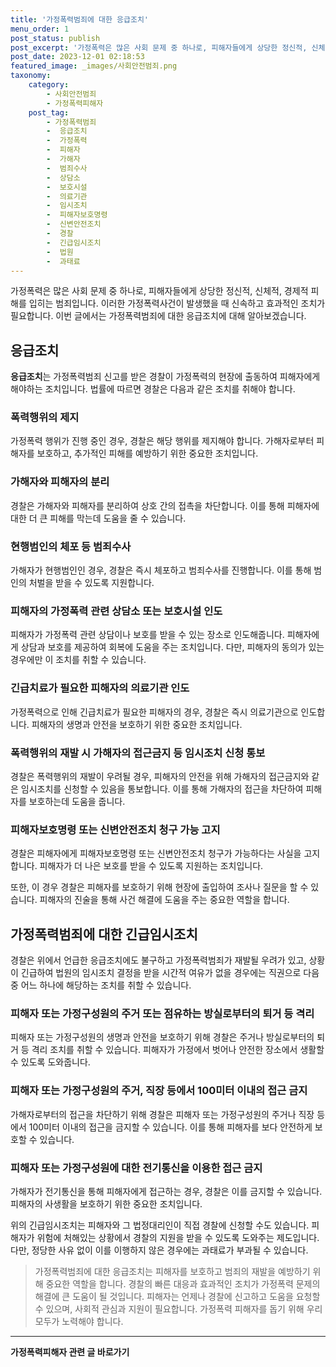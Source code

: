 ```yaml
---
title: '가정폭력범죄에 대한 응급조치'
menu_order: 1
post_status: publish
post_excerpt: '가정폭력은 많은 사회 문제 중 하나로, 피해자들에게 상당한 정신적, 신체적, 경제적 피해를 입히는 범죄입니다. 이러한 가정폭력사건이 발생했을 때 신속하고 효과적인 조치가 필요합니다. 이번 글에서는 가정폭력범죄에 대한 응급조치에 대해 알아보겠습니다.'
post_date: 2023-12-01 02:18:53
featured_image: _images/사회안전범죄.png
taxonomy:
    category:
        - 사회안전범죄
        - 가정폭력피해자
    post_tag:
        - 가정폭력범죄
        -  응급조치
        -  가정폭력
        -  피해자
        -  가해자
        -  범죄수사
        -  상담소
        -  보호시설
        -  의료기관
        -  임시조치
        -  피해자보호명령
        -  신변안전조치
        -  경찰
        -  긴급임시조치
        -  법원
        -  과태료
---
```



가정폭력은 많은 사회 문제 중 하나로, 피해자들에게 상당한 정신적, 신체적, 경제적 피해를 입히는 범죄입니다. 이러한 가정폭력사건이 발생했을 때 신속하고 효과적인 조치가 필요합니다. 이번 글에서는 가정폭력범죄에 대한 응급조치에 대해 알아보겠습니다.

## 응급조치

**응급조치**는 가정폭력범죄 신고를 받은 경찰이 가정폭력의 현장에 출동하여 피해자에게 해야하는 조치입니다. 법률에 따르면 경찰은 다음과 같은 조치를 취해야 합니다.

### 폭력행위의 제지

가정폭력 행위가 진행 중인 경우, 경찰은 해당 행위를 제지해야 합니다. 가해자로부터 피해자를 보호하고, 추가적인 피해를 예방하기 위한 중요한 조치입니다.

### 가해자와 피해자의 분리

경찰은 가해자와 피해자를 분리하여 상호 간의 접촉을 차단합니다. 이를 통해 피해자에 대한 더 큰 피해를 막는데 도움을 줄 수 있습니다.

### 현행범인의 체포 등 범죄수사

가해자가 현행범인인 경우, 경찰은 즉시 체포하고 범죄수사를 진행합니다. 이를 통해 범인의 처벌을 받을 수 있도록 지원합니다.

### 피해자의 가정폭력 관련 상담소 또는 보호시설 인도

피해자가 가정폭력 관련 상담이나 보호를 받을 수 있는 장소로 인도해줍니다. 피해자에게 상담과 보호를 제공하여 회복에 도움을 주는 조치입니다. 다만, 피해자의 동의가 있는 경우에만 이 조치를 취할 수 있습니다.

### 긴급치료가 필요한 피해자의 의료기관 인도

가정폭력으로 인해 긴급치료가 필요한 피해자의 경우, 경찰은 즉시 의료기관으로 인도합니다. 피해자의 생명과 안전을 보호하기 위한 중요한 조치입니다.

### 폭력행위의 재발 시 가해자의 접근금지 등 임시조치 신청 통보

경찰은 폭력행위의 재발이 우려될 경우, 피해자의 안전을 위해 가해자의 접근금지와 같은 임시조치를 신청할 수 있음을 통보합니다. 이를 통해 가해자의 접근을 차단하여 피해자를 보호하는데 도움을 줍니다.

### 피해자보호명령 또는 신변안전조치 청구 가능 고지

경찰은 피해자에게 피해자보호명령 또는 신변안전조치 청구가 가능하다는 사실을 고지합니다. 피해자가 더 나은 보호를 받을 수 있도록 지원하는 조치입니다.

또한, 이 경우 경찰은 피해자를 보호하기 위해 현장에 출입하여 조사나 질문을 할 수 있습니다. 피해자의 진술을 통해 사건 해결에 도움을 주는 중요한 역할을 합니다.

## 가정폭력범죄에 대한 긴급임시조치

경찰은 위에서 언급한 응급조치에도 불구하고 가정폭력범죄가 재발될 우려가 있고, 상황이 긴급하여 법원의 임시조치 결정을 받을 시간적 여유가 없을 경우에는 직권으로 다음 중 어느 하나에 해당하는 조치를 취할 수 있습니다.

### 피해자 또는 가정구성원의 주거 또는 점유하는 방실로부터의 퇴거 등 격리

피해자 또는 가정구성원의 생명과 안전을 보호하기 위해 경찰은 주거나 방실로부터의 퇴거 등 격리 조치를 취할 수 있습니다. 피해자가 가정에서 벗어나 안전한 장소에서 생활할 수 있도록 도와줍니다.

### 피해자 또는 가정구성원의 주거, 직장 등에서 100미터 이내의 접근 금지

가해자로부터의 접근을 차단하기 위해 경찰은 피해자 또는 가정구성원의 주거나 직장 등에서 100미터 이내의 접근을 금지할 수 있습니다. 이를 통해 피해자를 보다 안전하게 보호할 수 있습니다.

### 피해자 또는 가정구성원에 대한 전기통신을 이용한 접근 금지

가해자가 전기통신을 통해 피해자에게 접근하는 경우, 경찰은 이를 금지할 수 있습니다. 피해자의 사생활을 보호하기 위한 중요한 조치입니다.

위의 긴급임시조치는 피해자와 그 법정대리인이 직접 경찰에 신청할 수도 있습니다. 피해자가 위험에 처해있는 상황에서 경찰의 지원을 받을 수 있도록 도와주는 제도입니다. 다만, 정당한 사유 없이 이를 이행하지 않은 경우에는 과태료가 부과될 수 있습니다.

> 가정폭력범죄에 대한 응급조치는 피해자를 보호하고 범죄의 재발을 예방하기 위해 중요한 역할을 합니다. 경찰의 빠른 대응과 효과적인 조치가 가정폭력 문제의 해결에 큰 도움이 될 것입니다. 피해자는 언제나 경찰에 신고하고 도움을 요청할 수 있으며, 사회적 관심과 지원이 필요합니다. 가정폭력 피해자를 돕기 위해 우리 모두가 노력해야 합니다.
<!-- wp:separator -->
<hr class="wp-block-separator has-alpha-channel-opacity"/>
<!-- /wp:separator -->

<!-- wp:group {"backgroundColor":"base","layout":{"type":"constrained"}} -->
<div class="wp-block-group has-base-background-color has-background"><!-- wp:paragraph {"align":"center","fontSize":"medium"} -->
<p class="has-text-align-center has-large-font-size"><strong>가정폭력피해자 관련 글 바로가기</strong></p>
<!-- /wp:paragraph -->


<!-- wp:latest-posts
{"categories":[{"id":27190,"count":19,"description":"","link":"https://uknowlaw.com/category/%ea%b0%80%ec%a0%95%ed%8f%ad%eb%a0%a5%ed%94%bc%ed%95%b4%ec%9e%90/","name":"가정폭력피해자","slug":"가정폭력피해자","taxonomy":"category","parent":0,"meta":[],"_links":{"self":[{"href":"https://uknowlaw.com/wp-json/wp/v2/categories/27190"}],"collection":[{"href":"https://uknowlaw.com/wp-json/wp/v2/categories"}],"about":[{"href":"https://uknowlaw.com/wp-json/wp/v2/taxonomies/category"}],"wp:post_type":[{"href":"https://uknowlaw.com/wp-json/wp/v2/posts?categories=27190"}],"curies":[{"name":"wp","href":"https://api.w.org/{rel}","templated":true}]}}],"postsToShow":100,"excerptLength":28,"postLayout":"grid","columns":2,"featuredImageAlign":"left","featuredImageSizeSlug":"large","fontSize":"small"} /--></div>
<!-- /wp:group -->